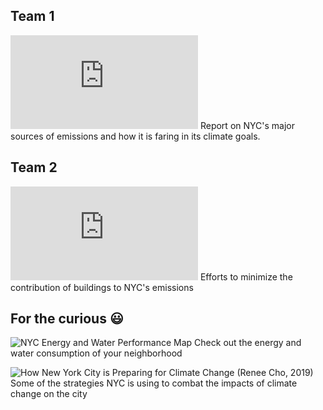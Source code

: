 ## Team 1 
![2017 Inventory of Greenhouse Gases for NYC](https://www1.nyc.gov/assets/sustainability/downloads/pdf/GHG_Inventory_2017.pdf) </b>
Report on NYC's major sources of emissions and how it is faring in its climate goals. 

## Team 2
![Big Buildings Hurt the Climate. New York City Hopes to Change That (William Neuman, 2019)](https://www.nytimes.com/2019/04/17/nyregion/nyc-energy-laws.html) </b>
Efforts to minimize the contribution of buildings to NYC's emissions

## For the curious :smiley:

![NYC Energy and Water Performance Map](https://energy.cusp.nyu.edu/#/) </b>
Check out the energy and water consumption of your neighborhood

![How New York City is Preparing for Climate Change (Renee Cho, 2019)](https://blogs.ei.columbia.edu/2019/04/26/new-york-city-preparing-climate-change/) </b>
Some of the strategies NYC is using to combat the impacts of climate change on the city
